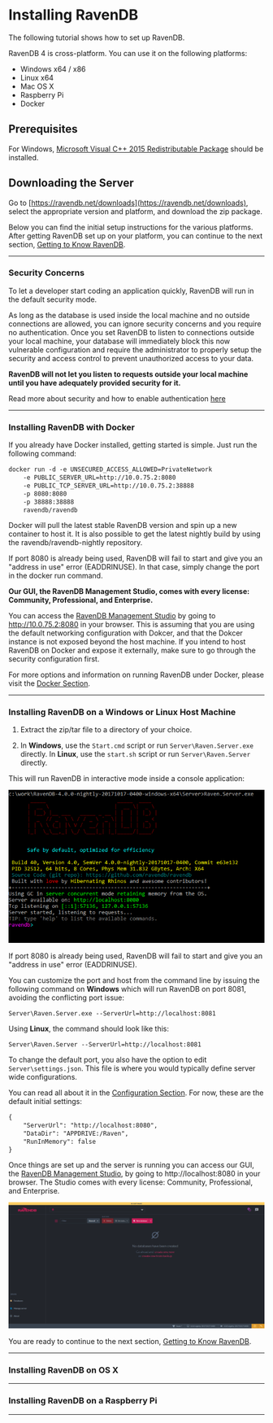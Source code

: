# Installing RavenDB  

The following tutorial shows how to set up RavenDB.  

RavenDB 4 is cross-platform. You can use it on the following platforms:

- Windows x64 / x86  
- Linux x64  
- Mac OS X  
- Raspberry Pi  
- Docker  

## Prerequisites  

For Windows, [Microsoft Visual C++ 2015 Redistributable Package](https://www.microsoft.com/en-US/download/details.aspx?id=52685) should be installed.

## Downloading the Server  

Go to [https://ravendb.net/downloads](https://ravendb.net/downloads), select the appropriate version and platform, and download the zip package.   

Below you can find the initial setup instructions for the various platforms. After getting RavenDB set up on your platform, you can 
continue to the next section, [Getting to Know RavenDB](getting-to-know).

<hr />

### Security Concerns

To let a developer start coding an application quickly, RavenDB will run in the default security mode. 

As long as the database is used inside the local machine and no outside connections are allowed, you can ignore security concerns 
and you require no authentication. Once you set RavenDB to listen to connections outside your local machine, 
your database will immediately block this now vulnerable configuration and require the administrator to properly setup the security and 
access control to prevent unauthorized access to your data.

<strong>RavenDB will not let you listen to requests outside your local machine until you have adequately provided security for it.  </strong>  

Read more about security and how to enable authentication [here]()

<hr />

### Installing RavenDB with Docker

If you already have Docker installed, getting started is simple. Just run the following command:

    docker run -d -e UNSECURED_ACCESS_ALLOWED=PrivateNetwork 
        -e PUBLIC_SERVER_URL=http://10.0.75.2:8080 
        -e PUBLIC_TCP_SERVER_URL=http://10.0.75.2:38888 
        -p 8080:8080 
        -p 38888:38888 
        ravendb/ravendb

Docker will pull the latest stable RavenDB version and spin up a new container to host it. It is also possible to get the latest nightly build by using the ravendb/ravendb-nightly repository.

If port 8080 is already being used, RavenDB will fail to start and give you an "address in use" error (EADDRINUSE). In that case, simply change the port in the docker run command.

<strong>Our GUI, the RavenDB Management Studio, comes with every license: Community, Professional, and Enterprise. </strong>

You can access the [RavenDB Management Studio]() by going to http://10.0.75.2:8080 in your browser. This is assuming that you are using the default networking
configuration with Dokcer, and that the Dokcer instance is not exposed beyond the host machine. If you intend to host RavenDB on Docker and expose it 
externally, make sure to go through the security configuration first. 

For more options and information on running RavenDB under Docker, please visit the [Docker Section]().

<hr />

### Installing RavenDB on a Windows or Linux Host Machine

1. Extract the zip/tar file to a directory of your choice.  

2. In <strong>Windows</strong>, use the `Start.cmd` script or run `Server\Raven.Server.exe` directly.  In <strong>Linux</strong>, use the `start.sh` script or run `Server\Raven.Server` directly.  

This will run RavenDB in interactive mode inside a console application:

![Figure 1: RavenDB console.](images\console.png) 

If port 8080 is already being used, RavenDB will fail to start and give you an "address in use" error (EADDRINUSE).

You can customize the port and host from the command line by issuing the following command on <strong>Windows</strong> which will run RavenDB on port 8081, avoiding the conflicting port issue:    

    Server\Raven.Server.exe --ServerUrl=http://localhost:8081

Using <strong>Linux</strong>, the command should look like this:

    Server\Raven.Server --ServerUrl=http://localhost:8081

To change the default port, you also have the option to edit `Server\settings.json`. This file is where you would typically define server wide configurations.  

You can read all about it in the [Configuration Section](). For now, these are the default initial settings:  

    {  
        "ServerUrl": "http://localhost:8080",  
        "DataDir": "APPDRIVE:/Raven",  
        "RunInMemory": false  
    }  

Once things are set up and the server is running you can access our GUI, the [RavenDB Management Studio](), by going to http://localhost:8080 in your browser. The Studio comes with every license: Community, Professional, and Enterprise. 

![Figure 2: Accessing the Studio for the first time.](images\studio.png)

You are ready to continue to the next section, [Getting to Know RavenDB](getting-to-know).

<hr />

### Installing RavenDB on OS X


<hr />

### Installing RavenDB on a Raspberry Pi

<hr />
